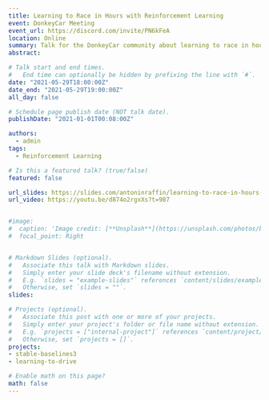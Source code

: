 ```yaml
---
title: Learning to Race in Hours with Reinforcement Learning
event: DonkeyCar Meeting
event_url: https://discord.com/invite/PN6kFeA
location: Online
summary: Talk for the DonkeyCar community about learning to race in hours using reinforcement learning.
abstract:

# Talk start and end times.
#   End time can optionally be hidden by prefixing the line with `#`.
date: "2021-05-29T18:00:00Z"
date_end: "2021-05-29T19:00:00Z"
all_day: false

# Schedule page publish date (NOT talk date).
publishDate: "2021-01-01T00:08:00Z"

authors:
  - admin
tags:
  - Reinforcement Learning

# Is this a featured talk? (true/false)
featured: false

url_slides: https://slides.com/antoninraffin/learning-to-race-in-hours-with-reinforcement-learning
url_video: https://youtu.be/d874o2rgxXs?t=987


#image:
#  caption: 'Image credit: [**Unsplash**](https://unsplash.com/photos/bzdhc5b3Bxs)'
#  focal_point: Right


# Markdown Slides (optional).
#   Associate this talk with Markdown slides.
#   Simply enter your slide deck's filename without extension.
#   E.g. `slides = "example-slides"` references `content/slides/example-slides.md`.
#   Otherwise, set `slides = ""`.
slides:

# Projects (optional).
#   Associate this post with one or more of your projects.
#   Simply enter your project's folder or file name without extension.
#   E.g. `projects = ["internal-project"]` references `content/project/deep-learning/index.md`.
#   Otherwise, set `projects = []`.
projects:
- stable-baselines3
- learning-to-drive

# Enable math on this page?
math: false
---
```

